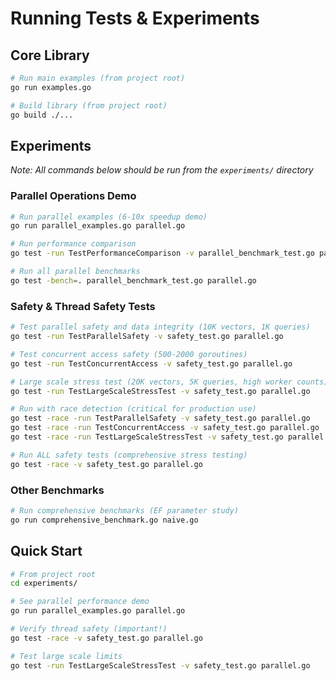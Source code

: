 # Running Tests & Experiments

## Core Library
```bash
# Run main examples (from project root)
go run examples.go

# Build library (from project root)
go build ./...
```

## Experiments
*Note: All commands below should be run from the `experiments/` directory*

### Parallel Operations Demo
```bash
# Run parallel examples (6-10x speedup demo)
go run parallel_examples.go parallel.go

# Run performance comparison
go test -run TestPerformanceComparison -v parallel_benchmark_test.go parallel.go

# Run all parallel benchmarks
go test -bench=. parallel_benchmark_test.go parallel.go
```

### Safety & Thread Safety Tests
```bash
# Test parallel safety and data integrity (10K vectors, 1K queries)
go test -run TestParallelSafety -v safety_test.go parallel.go

# Test concurrent access safety (500-2000 goroutines)
go test -run TestConcurrentAccess -v safety_test.go parallel.go

# Large scale stress test (20K vectors, 5K queries, high worker counts)
go test -run TestLargeScaleStressTest -v safety_test.go parallel.go

# Run with race detection (critical for production use)
go test -race -run TestParallelSafety -v safety_test.go parallel.go
go test -race -run TestConcurrentAccess -v safety_test.go parallel.go
go test -race -run TestLargeScaleStressTest -v safety_test.go parallel.go

# Run ALL safety tests (comprehensive stress testing)
go test -race -v safety_test.go parallel.go
```

### Other Benchmarks
```bash
# Run comprehensive benchmarks (EF parameter study)
go run comprehensive_benchmark.go naive.go
```

## Quick Start
```bash
# From project root
cd experiments/

# See parallel performance demo
go run parallel_examples.go parallel.go

# Verify thread safety (important!)
go test -race -v safety_test.go parallel.go

# Test large scale limits
go test -run TestLargeScaleStressTest -v safety_test.go parallel.go
```
